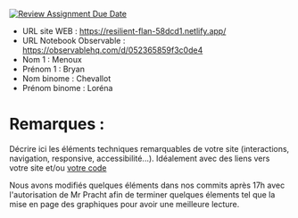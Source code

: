 [![Review Assignment Due Date](https://classroom.github.com/assets/deadline-readme-button-22041afd0340ce965d47ae6ef1cefeee28c7c493a6346c4f15d667ab976d596c.svg)](https://classroom.github.com/a/tzO_JqWG)

- URL site WEB : https://resilient-flan-58dcd1.netlify.app/
- URL Notebook Observable : https://observablehq.com/d/052365859f3c0de4
- Nom 1 : Menoux
- Prénom 1 : Bryan
- Nom binome : Chevallot
- Prénom binome : Loréna

# Remarques :

Décrire ici les éléments techniques remarquables de votre site (interactions, navigation, responsive, accessibilité...).
Idéalement avec des liens vers votre site et/ou [votre code](https://github.blog/news-insights/product-news/relative-links-in-markup-files/)


Nous avons modifiés quelques éléments dans nos commits après 17h avec l'autorisation de Mr Pracht afin de terminer quelques élements tel que la mise en page des graphiques pour avoir une meilleure lecture. 
